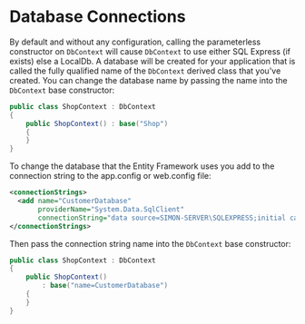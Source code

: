 # Database Connections

By default and without any configuration, calling the parameterless constructor on `DbContext` will cause `DbContext` to use either SQL Express (if exists) else a LocalDb. A database will be created for your application that is called the fully qualified name of the `DbContext` derived class that you've created. You can change the database name by passing the name into the `DbContext` base constructor:


```csharp
public class ShopContext : DbContext
{
    public ShopContext() : base("Shop")
    {
    }
}
```

To change the database that the Entity Framework uses you add to the connection string to the app.config or web.config file:

```xml
<connectionStrings>
  <add name="CustomerDatabase"
       providerName="System.Data.SqlClient"
       connectionString="data source=SIMON-SERVER\SQLEXPRESS;initial catalog=Customers;persist security info=True;user id=Test;password=guuWRwSnrSdMkiDUs9jl;MultipleActiveResultSets=True;App=EntityFramework" />
</connectionStrings>
```

Then pass the connection string name into the `DbContext` base constructor:

```csharp
public class ShopContext : DbContext
{
    public ShopContext()
        : base("name=CustomerDatabase")
    {
    }
}
```
<!--stackedit_data:
eyJoaXN0b3J5IjpbNjIzOTY3ODg3XX0=
-->
